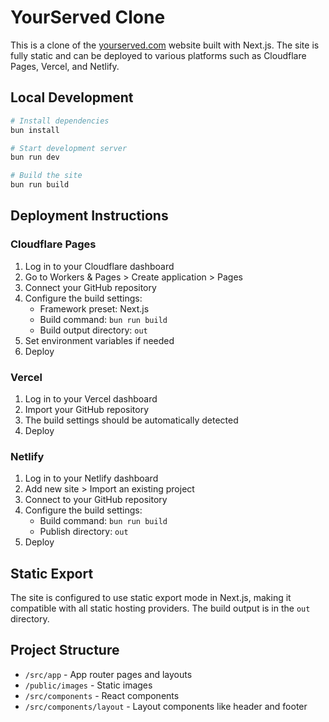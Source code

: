 # YourServed Clone

This is a clone of the [yourserved.com](https://yourserved.com) website built with Next.js. The site is fully static and can be deployed to various platforms such as Cloudflare Pages, Vercel, and Netlify.

## Local Development

```bash
# Install dependencies
bun install

# Start development server
bun run dev

# Build the site
bun run build
```

## Deployment Instructions

### Cloudflare Pages

1. Log in to your Cloudflare dashboard
2. Go to Workers & Pages > Create application > Pages
3. Connect your GitHub repository
4. Configure the build settings:
   - Framework preset: Next.js
   - Build command: `bun run build`
   - Build output directory: `out`
5. Set environment variables if needed
6. Deploy

### Vercel

1. Log in to your Vercel dashboard
2. Import your GitHub repository
3. The build settings should be automatically detected
4. Deploy

### Netlify

1. Log in to your Netlify dashboard
2. Add new site > Import an existing project
3. Connect to your GitHub repository
4. Configure the build settings:
   - Build command: `bun run build`
   - Publish directory: `out`
5. Deploy

## Static Export

The site is configured to use static export mode in Next.js, making it compatible with all static hosting providers. The build output is in the `out` directory.

## Project Structure

- `/src/app` - App router pages and layouts
- `/public/images` - Static images
- `/src/components` - React components
- `/src/components/layout` - Layout components like header and footer
